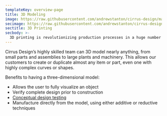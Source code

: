 ```yaml
---
templateKey: overview-page
title: 3D Modeling
image: https://raw.githubusercontent.com/andrewstanton/cirrus-design/master/src/img/content/unit-section-view.jpg
secimage: https://raw.githubusercontent.com/andrewstanton/cirrus-design/master/src/img/content/3d-printing.png
sectitle: 3D Printing
secbody: >-
  3D printing is revolutionizing production processes in a huge number of industries. A 3D printer builds a three-dimensional object from a computer model using a method called additive manufacturing. One key advantage offered by 3D printing technology is the ability to produce very complex shapes or geometries. Cirrus Design is capable of creating parts for our clients using an Ultimaker 3 Extended 3D printer.
---
```


Cirrus Design’s highly skilled team can 3D model nearly anything, from small parts and assemblies to large plants and machinery. This allows our customers to create or duplicate almost any item or part, even one with highly complex curves or shapes.

Benefits to having a three-dimensional model:

- Allows the user to fully visualize an object
- Verify complete design prior to construction
- [Conceptual design testing](/services/conceptual-design-testing)
- Manufacture directly from the model, using either additive or reductive techniques
